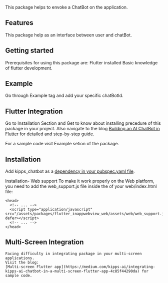 <!--
This README describes the package. If you publish this package to pub.dev,
this README's contents appear on the landing page for your package.

For information about how to write a good package README, see the guide for
[writing package pages](https://dart.dev/guides/libraries/writing-package-pages).

For general information about developing packages, see the Dart guide for
[creating packages](https://dart.dev/guides/libraries/create-library-packages)
and the Flutter guide for
[developing packages and plugins](https://flutter.dev/developing-packages).
-->

<!-- ![KIPPs AI](https://drive.google.com/file/d/1pj7GuojOpp6gICvO9irJuiPV4lYDZ1KG/view?usp=sharing) -->

This package helps to envoke a ChatBot on the application.

## Features

This package help as an interface between user and chatBot.

## Getting started

Prerequisites for using this package are: 
Flutter installed
Basic knowledge of flutter development.

## Example
Go through Example tag and add your specific chatBotId.

## Flutter Integration

Go to Installation Section and Get to know about installing precedure of this package in your project.
Also navigate to the blog [Building an AI ChatBot in Flutter](https://medium.com/kipps-ai/building-a-kipps-ai-chatbot-in-flutter-4bb3a71f200e) for detailed and step-by-step guide.

For a sample code visit Example setion of the package.


## Installation
 Add kipps_chatbot as a [dependency in your pubspec.yaml file](https://docs.flutter.dev/packages-and-plugins/using-packages).

 Installation- Web support
  To make it work properly on the Web platform, you need to add the web_support.js file inside the <head> of your web/index.html file:
 
  ```
  <head>
    <!-- ... -->
    <script type="application/javascript" src="/assets/packages/flutter_inappwebview_web/assets/web/web_support.js" defer></script>
    <!-- ... -->
  </head>
  ```

  ## Multi-Screen Integration
    Facing difficulty in integrating package in your multi-screen applications. 
    Visit the blog: 
    [Multi-screen Flutter app](https://medium.com/kipps-ai/integrating-kipps-ai-chatbot-in-a-multi-screen-flutter-app-4c85f44290da) for sample code.

 









